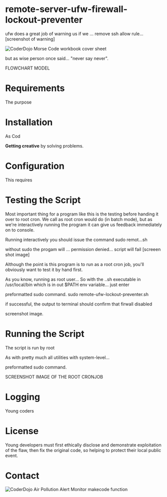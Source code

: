 remote-server-ufw-firewall-lockout-preventer
===

ufw does a great job of warning us if we ... remove ssh allow rule...
[screenshot of warning]

![CoderDojo Morse Code workbook cover sheet](morse_code/challenge_images/morse_alphabet_and_numbers_w250.png)

but as wise person once said... "never say never".

FLOWCHART MODEL

Requirements
===

The purpose 

Installation
===

As Cod

**Getting creative** by solving problems. 



Configuration
===

This requires


Testing the Script
===

Most important thing for a program like this is the testing before handing it over to root cron. We call as root cron would do (in batch mode), but as we're interactively running the program it can give us feedback immediately on to console.

Running interactively you should issue the command
sudo remot...sh

without sudo the progam will ... permission denied... script will fail
[screeen shot image]

Although the point is this program is to run as a root cron job, you'll obviously want to test it by hand first.

As you know, running as root user...
So with the ..sh executable in /usr/local/bin which is in out $PATH env variable... just enter

preformatted sudo command.
sudo remote-ufw-lockout-preventer.sh

if successful, the output to terminal should confirm that firwall disabled

screenshot image.

Running the Script
===

The script is run by root

As with pretty much all utilities with system-level... 

preformatted sudo command.

SCREENSHOT IMAGE OF THE ROOT CRONJOB

Logging
===

Young coders 


License
===

Young developers must first ethically disclose and demonstrate exploitation of the flaw, then fix the original code, so helping to protect their local public event.


Contact
===

![CoderDojo Air Pollution Alert Monitor makecode function](air_pollution_alert_robot/makecode_images/display_blue_function.jpg)
